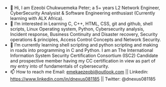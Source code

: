 - 👋 Hi, I am Ezeobi Chukwuemeka Peter; a 5+ years L2 Network Engineer, CyberSecurity Analysist & Software Engineering enthusiast (Currently learning with ALX Africa).
- 👀 I’m interested in Learning C, C++, HTML, CSS, git and github, shell scripts, Linux Operating system, Python, Cybersecurity analysis, Incident response, Business Continuity and Disaster recovery, Security operations & principles, Access Control Concepts and Network Security.
- 🌱 I’m currently learning shell scripting and python scripting and making in roads into programming in C and Python. I am an The International Information System Security Certification Consortium (ISC2) Candidate and prospective member having my CC certification in view as part of my entry into of fundamentals of cybersecurity.
- 📫 How to reach me Email: emekaezeobi@outlook.com || Linkedin: https://www.linkedin.com/in/dnexus081185 || Twitter: @dnexus081185

<!---
d-nexus081185/d-nexus081185 is a ✨ special ✨ repository because its `README.md` (this file) appears on your GitHub profile.
You can click the Preview link to take a look at your changes.
--->

